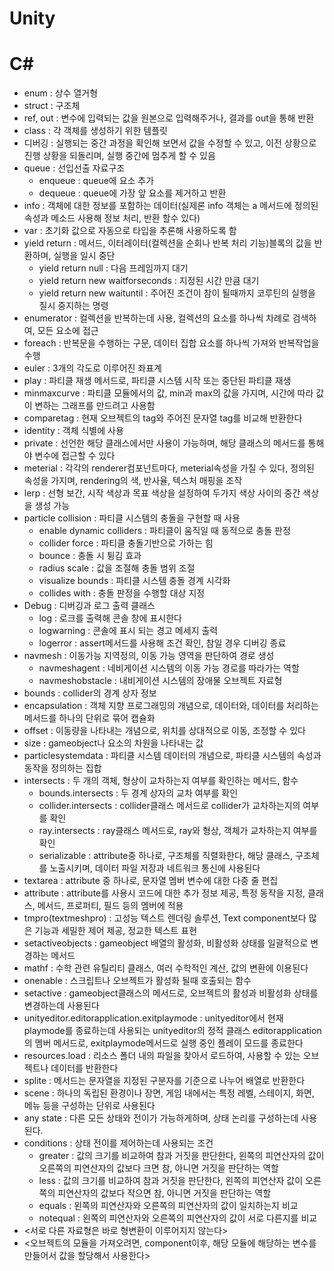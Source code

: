 # Unity
# C#
* enum : 상수 열거형
* struct : 구조체
* ref, out : 변수에 입력되는 값을 원본으로 입력해주거나, 결과를 out을 통해 반환
* class : 각 객체를 생성하기 위한 템플릿
* 디버깅 : 실행되는 중간 과정을 확인해 보면서 값을 수정할 수 있고, 이전 상황으로 진행 상황을 되돌리며, 실행 중간에 멈추게 할 수 있음
* queue : 선입선출 자료구조
    * enqueue : queue에 요소 추가
    * dequeue : queue에 가장 앞 요소를 제거하고 반환
* info : 객체에 대한 정보를 포함하는 데이터(실제론 info 객체는 a 메서드에 정의된 속성과 메소드 사용해 정보 처리, 반환 할수 있다)
* var : 초기화 값으로 자동으로 타입을 추론해 사용하도록 함
* yield return : 메서드, 이터레이터(컬렉션을 순회나 반복 처리 기능)블록의 값을 반환하며, 실행을 일시 중단
    * yield return null : 다음 프레임까지 대기
    * yield return new waitforseconds : 지정된 시간 만큼 대기
    * yield return new waituntil : 주어진 조건이 참이 될때까지 코루틴의 실행을 질시 중지하는 명령
* enumerator : 컬렉션을 반복하는데 사용, 컬렉션의 요소를 하나씩 차례로 검색하여, 모든 요소에 접근
* foreach : 반복문을 수행하는 구문, 데이터 집합 요소를 하나씩 가져와 반복작업을 수행
* euler : 3개의 각도로 이루어진 좌표계
* play : 파티클 재생 메서드로, 파티클 시스템 시작 또는 중단된 파티클 재생
* minmaxcurve : 파티클 모듈에서의 값, min과 max의 값을 가지며, 시간에 따라 값이 변하는 그래프를 만드려고 사용함
* comparetag : 현재 오브젝트의 tag와 주어진 문자열 tag를 비교해 반환한다
* identity : 객체 식별에 사용
* private : 선언한 해당 클래스에서만 사용이 가능하며, 해당 클래스의 메서드를 통해야 변수에 접근할 수 있다
* meterial : 각각의 renderer컴포넌트마다, meterial속성을 가질 수 있다, 정의된 속성을 가지며, rendering의 색, 반사율, 텍스처 매핑을 조작
* lerp : 선형 보간, 시작 색상과 목표 색상을 설정하여 두가지 색상 사이의 중간 색상을 생성 가능
* particle collision : 파티클 시스템의 충돌을 구현할 때 사용
    * enable dynamic colliders : 파티클이 움직일 때 동적으로 충돌 판정
    * collider force : 파티클 충돌기반으로 가하는 힘
    * bounce : 충돌 시 튕김 효과
    * radius scale : 값을 조절해 충돌 범위 조절
    * visualize bounds : 파티클 시스템 충돌 경계 시각화
    * collides with : 충돌 판정을 수행할 대상 지정
* Debug : 디버깅과 로그 출력 클래스
    * log : 로크를 출력해 콘솔 창에 표시한다
    * logwarning : 콘솔에 표시 되는 경고 메세지 출력
    * logerror : assert메서드를 사용해 조건 확인, 참일 경우 디버깅 종료
* navmesh : 이동가능 지역정의, 이동 가능 영역을 판단하여 경로 생성
    * navmeshagent : 네비게이션 시스템의 이동 가능 경로를 따라가는 역할
    * navmeshobstacle : 내비게이션 시스템의 장애물 오브젝트 자료형
* bounds : collider의 경계 상자 정보
* encapsulation : 객체 지향 프로그래밍의 개념으로, 데이터와, 데이터를 처리하는 메서드를 하나의 단위로 묶어 캡슐화
* offset : 이동량을 나타내는 개념으로, 위치를 상대적으로 이동, 조정할 수 있다
* size : gameobject나 요소의 차원을 나타내는 값
* particlesystemdata : 파티클 시스템 데이터의 개념으로, 파티클 시스템의 속성과 동작을 정의하는 집합
* intersects : 두 개의 객체, 형상이 교차하는지 여부를 확인하는 메서드, 함수
    * bounds.intersects : 두 경계 상자의 교차 여부를 확인
    * collider.intersects : collider클래스 메서드로 collider가 교차하는지의 여부를 확인
    * ray.intersects : ray클래스 메서드로, ray와 형상, 객체가 교차하는지 여부를 확인
    * serializable : attribute중 하나로, 구조체를 직렬화한다, 해당 클래스, 구조체를 노출시키며, 데이터 파일 저장과 네트워크 통신에 사용된다
* textarea : attribute 중 하나로, 문자열 멤버 변수에 대한 다중 줄 편집
* attribute : attribute를 사용시 코드에 대한 추가 정보 제공, 특정 동작을 지정, 클래스, 메서드, 프로퍼티, 필드 등의 멤버에 적용
* tmpro(textmeshpro) : 고성능 텍스트 렌더링 솔루션, Text component보다 많은 기능과 세밀한 제어 제공, 정교한 텍스트 표현
* setactiveobjects : gameobject 배열의 활성화, 비활성화 상태를 일괄적으로 변경하는 메서드
* mathf : 수학 관련 유틸리티 클래스, 여러 수학적인 계산, 값의 변환에 이용된다
* onenable : 스크립트나 오브젝트가 활성화 될때 호출되는 함수
* setactive : gameobject클래스의 메서드로, 오브젝트의 활성과 비활성화 상태를 변경하는데 사용된다
* unityeditor.editorapplication.exitplaymode : unityeditor에서 현재 playmode를 종료하는데 사용되는 unityeditor의 정적 클래스 editorapplication의 멤버 메서드로, exitplaymode메서드로 실행 중인 플레이 모드를 종료한다
* resources.load : 리소스 폴더 내의 파일을 찾아서 로드하여, 사용할 수 있는 오브젝트나 데이터를 반환한다
* splite : 메서드는 문자열을 지정된 구분자를 기준으로 나누어 배열로 반환한다
* scene : 하나의 독립된 환경이나 장면, 게임 내에서는 특정 레벨, 스테이지, 화면, 메뉴 등을 구성하는 단위로 사용된다
* any state : 다른 모든 상태와 전이가 가능하게하며, 상태 논리를 구성하는데 사용된다.
* conditions : 상태 전이를 제어하는데 사용되는 조건
    * greater : 값의 크기를 비교하여 참과 거짓을 판단한다, 왼쪽의 피연산자의 값이 오른쪽의 피연산자의 값보다 크면 참, 아니면 거짓을 판단하는 역할
    * less : 값의 크기를 비교하여 참과 거짓을 판단한다, 왼쪽의 피연산자 값이 오른쪽의 피연산자의 값보다 작으면 참, 아니면 거짓을 판단하는 역할
    * equals : 왼쪽의 피연산자와 오른쪽의 피연산자의 값이 일치하는지 비교
    * notequal : 왼쪽의 피연산자와 오른쪽의 피연산자의 값이 서로 다른지를 비교
* <서로 다른 자료형은 바로 형변환이 이루어지지 않는다>
* <오브젝트의 모듈을 가져오려면, component이후, 해당 모듈에 해당하는 변수를 만들어서 값을 할당해서 사용한다>